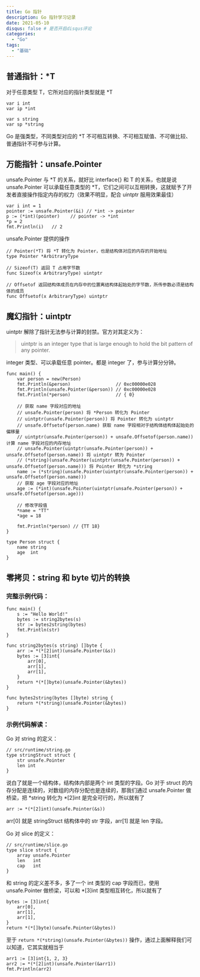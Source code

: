 ```yaml
---
title: Go 指针
description: Go 指针学习记录
date: 2021-05-10
disqus: false # 是否开启disqus评论
categories:
  - "Go"
tags:
  - "基础"
---
```


<!--more-->

## 普通指针：*T
对于任意类型 T，它所对应的指针类型就是 *T
```
var i int
var ip *int

var s string
var sp *string
```
Go 是强类型，不同类型对应的 *T 不可相互转换、不可相互赋值、不可做比较、普通指针不可参与计算。

## 万能指针：unsafe.Pointer
unsafe.Pointer 与 *T 的关系，就好比 interface{} 和 T 的关系，也就是说 unsafe.Pointer 可以承载任意类型的 *T，它们之间可以互相转换，这就赋予了开发者直接操作指定内存的权力（效果不明显，配合 uintptr 服用效果最佳）
```
var i int = 1
pointer := unsafe.Pointer(&i) // *int -> pointer
p := (*int)(pointer)    // pointer -> *int
*p = 2
fmt.Println(i)   // 2
```

unsafe.Pointer 提供的操作
```
// Pointer(*T) 将 *T 转化为 Pointer，也是结构体对应的内存的开始地址
type Pointer *ArbitraryType

// Sizeof(T) 返回 T 占用字节数
func Sizeof(x ArbitraryType) uintptr

// Offsetof 返回结构体成员在内存中的位置离结构体起始处的字节数，所传参数必须是结构体的成员
func Offsetof(x ArbitraryType) uintptr
```

## 魔幻指针：uintptr
uintptr 解除了指针无法参与计算的封禁。官方对其定义为：
> uintptr is an integer type that is large enough to hold the bit pattern of any pointer.

integer 类型、可以承载任意 pointer。都是 integer 了，参与计算分分钟。
```
func main() {
	var person = new(Person)
	fmt.Println(&person)                 // 0xc00000e028
	fmt.Println(unsafe.Pointer(&person)) // 0xc00000e028
	fmt.Println(*person)                 // { 0}

	// 获取 name 字段对应的地址
	// unsafe.Pointer(person) 将 *Person 转化为 Pointer
	// uintptr(unsafe.Pointer(person)) 将 Pointer 转化为 uintptr
	// unsafe.Offsetof(person.name) 获取 name 字段相对于结构体结构体起始处的偏移量
	// uintptr(unsafe.Pointer(person)) + unsafe.Offsetof(person.name)) 计算 name 字段对应的内存地址
	// unsafe.Pointer(uintptr(unsafe.Pointer(person)) + unsafe.Offsetof(person.name)) 将 uintptr 转为 Pointer
	// (*string)(unsafe.Pointer(uintptr(unsafe.Pointer(person)) + unsafe.Offsetof(person.name))) 将 Pointer 转化为 *string
	name := (*string)(unsafe.Pointer(uintptr(unsafe.Pointer(person)) + unsafe.Offsetof(person.name)))
	// 获取 age 字段对应的地址
	age := (*int)(unsafe.Pointer(uintptr(unsafe.Pointer(person)) + unsafe.Offsetof(person.age)))

	// 修改字段值
	*name = "TT"
	*age = 18

	fmt.Println(*person) // {TT 18}
}

type Person struct {
	name string
	age  int
}
```

## 零拷贝：string 和 byte 切片的转换

### 完整示例代码：
```
func main() {
    s := "Hello World!"
    bytes := string2bytes(s)
    str := bytes2string(bytes)
    fmt.Println(str)
}

func string2bytes(s string) []byte {
    arr := *(*[2]int)(unsafe.Pointer(&s))
    bytes := [3]int{
        arr[0],
        arr[1],
        arr[1],
    }
    return *(*[]byte)(unsafe.Pointer(&bytes))
}

func bytes2string(bytes []byte) string {
    return *(*string)(unsafe.Pointer(&bytes))
}
```
### 示例代码解读：
Go 对 string 的定义：
```
// src/runtime/string.go
type stringStruct struct {
    str unsafe.Pointer
    len int
}
```
说白了就是一个结构体，结构体内部是两个 int 类型的字段。Go 对于 struct 的内存分配是连续的，对数组的内存分配也是连续的，那我们通过 unsafe.Pointer 做桥梁，把 *string 转化为 *[2]int 是完全可行的，所以就有了
```
arr := *(*[2]int)(unsafe.Pointer(&s))
```
arr[0] 就是 stringStruct 结构体中的 str 字段，arr[1] 就是 len 字段。

Go 对 slice 的定义：
```
// src/runtime/slice.go
type slice struct {
    array unsafe.Pointer
    len   int
    cap   int
}
```
和 string 的定义差不多，多了一个 int 类型的 cap 字段而已，使用 unsafe.Pointer 做桥梁，可以和 *[3]int 类型相互转化，所以就有了
```
bytes := [3]int{
    arr[0],
    arr[1],
    arr[1],
}
return *(*[]byte)(unsafe.Pointer(&bytes))
```
至于 `return *(*string)(unsafe.Pointer(&bytes))` 操作，通过上面解释我们可以知道，它其实就相当于
```
arr1 := [3]int{1, 2, 3}
arr2 := *(*[2]int)(unsafe.Pointer(&arr1))
fmt.Println(arr2)
```